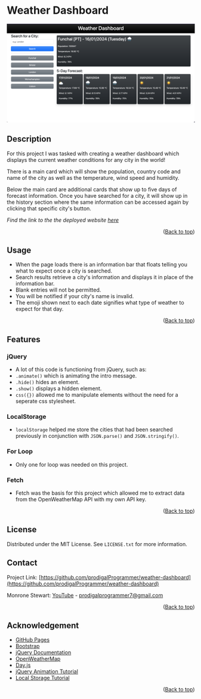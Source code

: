 # Weather Dashboard

<img src="assets/images/weather-dashboard.png" width="900px">

## Description

For this project I was tasked with creating a weather dashboard which displays the current weather conditions for any city in the world!

There is a main card which will show the population, country code and name of the city as well as the temperature, wind speed and humidity.

Below the main card are additional cards that show up to five days of forecast information. Once you have searched for a city, it will show up in the history section where the same information can be accessed again by clicking that specific city's button.

_Find the link to the the deployed website [here]()_

<p align="right">(<a href="#weather-dashboard" >Back to top</a>)</p>

## Usage

- When the page loads there is an information bar that floats telling you what to expect once a city is searched.
- Search results retrieve a city's information and displays it in place of the information bar.
- Blank entries will not be permitted.
- You will be notified if your city's name is invalid.
- The emoji shown next to each date signifies what type of weather to expect for that day.

<p align="right">(<a href="#weather-dashboard" >Back to top</a>)</p>

## Features

### jQuery

- A lot of this code is functioning from jQuery, such as:
- `.animate()` which is animating the intro message.
- `.hide()` hides an element.
- `.show()` displays a hidden element.
- `css({})` allowed me to manipulate elements without the need for a seperate css stylesheet.

### LocalStorage

- `localStorage` helped me store the cities that had been searched previously in conjunction with `JSON.parse()` and `JSON.stringify()`.

### For Loop

- Only one for loop was needed on this project.

### Fetch

- Fetch was the basis for this project which allowed me to extract data from the OpenWeatherMap API with my own API key.

<p align="right">(<a href="#weather-dashboard" >Back to top</a>)</p>

## License

Distributed under the MIT License. See `LICENSE.txt` for more information.

## Contact

Project Link: [https://github.com/prodigalProgrammer/weather-dashboard](https://github.com/prodigalProgrammer/weather-dashboard)

Monrone Stewart: [YouTube](https://www.youtube.com/@ProdigalP) - prodigalprogrammer7@gmail.com

<p align="right">(<a href="#weather-dashboard" >Back to top</a>)</p>

## Acknowledgement

- [GitHub Pages](https://pages.github.com/)
- [Bootstrap](https://getbootstrap.com/docs/5.3/getting-started/introduction/)
- [jQuery Documentation](https://api.jquery.com/)
- [OpenWeatherMap](https://openweathermap.org/)
- [Day.js](https://day.js.org/en/)
- [jQuery Animation Tutorial](http://www.java2s.com/Tutorials/Javascript/jQuery_Animation_How_to/Repeat/Repeat_animation.htm)
- [Local Storage Tutorial](https://www.geeksforgeeks.org/how-to-store-an-array-in-localstorage/)

<p align="right">(<a href="#weather-dashboard" >Back to top</a>)</p>
